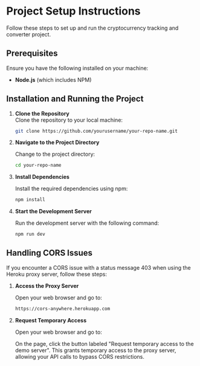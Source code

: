 
# Project Setup Instructions

Follow these steps to set up and run the cryptocurrency tracking and converter project.

## Prerequisites

Ensure you have the following installed on your machine:

- **Node.js** (which includes NPM)

## Installation and Running the Project

1. **Clone the Repository**  
   Clone the repository to your local machine:
   ```bash
   git clone https://github.com/yourusername/your-repo-name.git

2. **Navigate to the Project Directory**

   Change to the project directory:

    ```bash
    cd your-repo-name

3. **Install Dependencies**
   
    Install the required dependencies using npm:
     ```bash
    npm install

4. **Start the Development Server**
   
    Run the development server with the following command:
     ```bash
    npm run dev

## Handling CORS Issues
If you encounter a CORS issue with a status message 403 when using the Heroku proxy server, follow these steps:

1. **Access the Proxy Server**
   
    Open your web browser and go to:
     ```bash
    https://cors-anywhere.herokuapp.com
    

2. **Request Temporary Access**
   
    Open your web browser and go to:
   
   On the page, click the button labeled "Request temporary access to the demo server". This grants temporary access to the proxy server, allowing your API calls to bypass CORS restrictions.


    